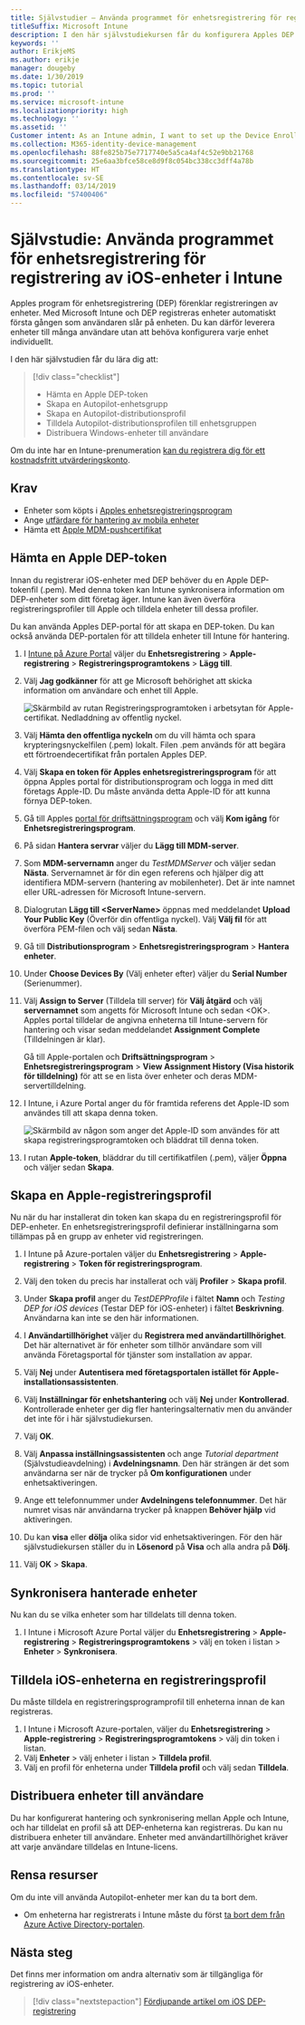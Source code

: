 ```yaml
---
title: Självstudier – Använda programmet för enhetsregistrering för registrering av iOS-enheter i Intune
titleSuffix: Microsoft Intune
description: I den här självstudiekursen får du konfigurera Apples DEP att registrera iOS-enheter i Intune.
keywords: ''
author: ErikjeMS
ms.author: erikje
manager: dougeby
ms.date: 1/30/2019
ms.topic: tutorial
ms.prod: ''
ms.service: microsoft-intune
ms.localizationpriority: high
ms.technology: ''
ms.assetid: ''
Customer intent: As an Intune admin, I want to set up the Device Enrollment Program so that users can automatically enroll in Intune.
ms.collection: M365-identity-device-management
ms.openlocfilehash: 88fe825b75e7717740e5a5ca4af4c52e9bb21768
ms.sourcegitcommit: 25e6aa3bfce58ce8d9f8c054bc338cc3dff4a78b
ms.translationtype: HT
ms.contentlocale: sv-SE
ms.lasthandoff: 03/14/2019
ms.locfileid: "57400406"
---
```

# <a name="tutorial-use-the-device-enrollment-program-to-enroll-ios-devices-in-intune"></a>Självstudie: Använda programmet för enhetsregistrering för registrering av iOS-enheter i Intune
Apples program för enhetsregistrering (DEP) förenklar registreringen av enheter. Med Microsoft Intune och DEP registreras enheter automatiskt första gången som användaren slår på enheten. Du kan därför leverera enheter till många användare utan att behöva konfigurera varje enhet individuellt. 

I den här självstudien får du lära dig att:
> [!div class="checklist"]
> * Hämta en Apple DEP-token
> * Skapa en Autopilot-enhetsgrupp
> * Skapa en Autopilot-distributionsprofil
> * Tilldela Autopilot-distributionsprofilen till enhetsgruppen
> * Distribuera Windows-enheter till användare

Om du inte har en Intune-prenumeration [kan du registrera dig för ett kostnadsfritt utvärderingskonto](free-trial-sign-up.md).

## <a name="prerequisites"></a>Krav
- Enheter som köpts i [Apples enhetsregistreringsprogram](http://deploy.apple.com)
- Ange [utfärdare för hantering av mobila enheter](mdm-authority-set.md)
- Hämta ett [Apple MDM-pushcertifikat](apple-mdm-push-certificate-get.md)

## <a name="get-an-apple-dep-token"></a>Hämta en Apple DEP-token
Innan du registrerar iOS-enheter med DEP behöver du en Apple DEP-tokenfil (.pem). Med denna token kan Intune synkronisera information om DEP-enheter som ditt företag äger. Intune kan även överföra registreringsprofiler till Apple och tilldela enheter till dessa profiler.

Du kan använda Apples DEP-portal för att skapa en DEP-token. Du kan också använda DEP-portalen för att tilldela enheter till Intune för hantering.

1. I [Intune på Azure Portal](https://aka.ms/intuneportal) väljer du **Enhetsregistrering** > **Apple-registrering** > **Registreringsprogramtokens** > **Lägg till**.

2. Välj **Jag godkänner** för att ge Microsoft behörighet att skicka information om användare och enhet till Apple.

   ![Skärmbild av rutan Registreringsprogramtoken i arbetsytan för Apple-certifikat. Nedladdning av offentlig nyckel.](./media/device-enrollment-program-enroll-ios-newui/add-enrollment-program-token-pane.png)

3. Välj **Hämta den offentliga nyckeln** om du vill hämta och spara krypteringsnyckelfilen (.pem) lokalt. Filen .pem används för att begära ett förtroendecertifikat från portalen Apples DEP.

4. Välj **Skapa en token för Apples enhetsregistreringsprogram** för att öppna Apples portal för distributionsprogram och logga in med ditt företags Apple-ID. Du måste använda detta Apple-ID för att kunna förnya DEP-token.

5.  Gå till Apples [portal för driftsättningsprogram](https://deploy.apple.com) och välj **Kom igång** för **Enhetsregistreringsprogram**.

4. På sidan **Hantera servrar** väljer du **Lägg till MDM-server**.

5. Som **MDM-servernamn** anger du *TestMDMServer* och väljer sedan **Nästa**. Servernamnet är för din egen referens och hjälper dig att identifiera MDM-servern (hantering av mobilenheter). Det är inte namnet eller URL-adressen för Microsoft Intune-servern.

6. Dialogrutan **Lägg till &lt;ServerName&gt;** öppnas med meddelandet **Upload Your Public Key** (Överför din offentliga nyckel). Välj **Välj fil** för att överföra PEM-filen och välj sedan **Nästa**.

6. Gå till **Distributionsprogram** > **Enhetsregistreringsprogram** > **Hantera enheter**.
7. Under **Choose Devices By** (Välj enheter efter) väljer du **Serial Number** (Serienummer). <!--ask Tiffany about this-->

8. Välj **Assign to Server** (Tilldela till server) för **Välj åtgärd** och välj **servernamnet** som angetts för Microsoft Intune och sedan &lt;OK&gt;. Apples portal tilldelar de angivna enheterna till Intune-servern för hantering och visar sedan meddelandet **Assignment Complete** (Tilldelningen är klar).

   Gå till Apple-portalen och **Driftsättningsprogram** &gt; **Enhetsregistreringsprogram** &gt; **View Assignment History (Visa historik för tilldelning)** för att se en lista över enheter och deras MDM-servertilldelning.

9. I Intune, i Azure Portal anger du för framtida referens det Apple-ID som användes till att skapa denna token.

    ![Skärmbild av någon som anger det Apple-ID som användes för att skapa registreringsprogramtoken och bläddrat till denna token.](./media/device-enrollment-program-enroll-ios/image03.png)

10. I rutan **Apple-token**, bläddrar du till certifikatfilen (.pem), väljer **Öppna** och väljer sedan **Skapa**. 

## <a name="create-an-apple-enrollment-profile"></a>Skapa en Apple-registreringsprofil
Nu när du har installerat din token kan skapa du en registreringsprofil för DEP-enheter. En enhetsregistreringsprofil definierar inställningarna som tillämpas på en grupp av enheter vid registreringen.

1. I Intune på Azure-portalen väljer du **Enhetsregistrering** > **Apple-registrering** > **Token för registreringsprogram**.

2. Välj den token du precis har installerat och välj **Profiler** > **Skapa profil**.

3. Under **Skapa profil** anger du *TestDEPProfile* i fältet **Namn** och *Testing DEP for iOS devices* (Testar DEP för iOS-enheter) i fältet **Beskrivning**. Användarna kan inte se den här informationen.

4. I **Användartillhörighet** väljer du **Registrera med användartillhörighet**. Det här alternativet är för enheter som tillhör användare som vill använda Företagsportal för tjänster som installation av appar.

5. Välj **Nej** under **Autentisera med företagsportalen istället för Apple-installationsassistenten**.

6. Välj **Inställningar för enhetshantering** och välj **Nej** under **Kontrollerad**. Kontrollerade enheter ger dig fler hanteringsalternativ men du använder det inte för i här självstudiekursen.

7. Välj **OK**.

8. Välj **Anpassa inställningsassistenten** och ange *Tutorial department* (Självstudieavdelning) i **Avdelningsnamn**. Den här strängen är det som användarna ser när de trycker på **Om konfigurationen** under enhetsaktiveringen.

9. Ange ett telefonnummer under **Avdelningens telefonnummer**. Det här numret visas när användarna trycker på knappen **Behöver hjälp** vid aktiveringen.

10. Du kan **visa** eller **dölja** olika sidor vid enhetsaktiveringen. För den här självstudiekursen ställer du in **Lösenord** på **Visa** och alla andra på **Dölj**.

11. Välj **OK** > **Skapa**.

## <a name="sync-managed-devices"></a>Synkronisera hanterade enheter

Nu kan du se vilka enheter som har tilldelats till denna token.

1. I Intune i Microsoft Azure Portal väljer du **Enhetsregistrering** > **Apple-registrering** > **Registreringsprogramtokens** > välj en token i listan > **Enheter** > **Synkronisera**.

## <a name="assign-an-enrollment-profile-to-ios-devices"></a>Tilldela iOS-enheterna en registreringsprofil

Du måste tilldela en registreringsprogramprofil till enheterna innan de kan registreras.

1. I Intune i Microsoft Azure-portalen, väljer du **Enhetsregistrering** > **Apple-registrering** > **Registreringsprogramtokens** > välj din token i listan.
2. Välj **Enheter** > välj enheter i listan > **Tilldela profil**.
3. Välj en profil för enheterna under **Tilldela profil** och välj sedan **Tilldela**.

## <a name="distribute-devices-to-users"></a>Distribuera enheter till användare

Du har konfigurerat hantering och synkronisering mellan Apple och Intune, och har tilldelat en profil så att DEP-enheterna kan registreras. Du kan nu distribuera enheter till användare. Enheter med användartillhörighet kräver att varje användare tilldelas en Intune-licens.

## <a name="clean-up-resources"></a>Rensa resurser

Om du inte vill använda Autopilot-enheter mer kan du ta bort dem.

- Om enheterna har registrerats i Intune måste du först [ta bort dem från Azure Active Directory-portalen](devices-wipe.md#delete-devices-from-the-azure-active-directory-portal).

<!--ask tiffany how to do this-->

## <a name="next-steps"></a>Nästa steg

Det finns mer information om andra alternativ som är tillgängliga för registrering av iOS-enheter.

> [!div class="nextstepaction"]
> [Fördjupande artikel om iOS DEP-registrering](device-enrollment-program-enroll-ios.md)
